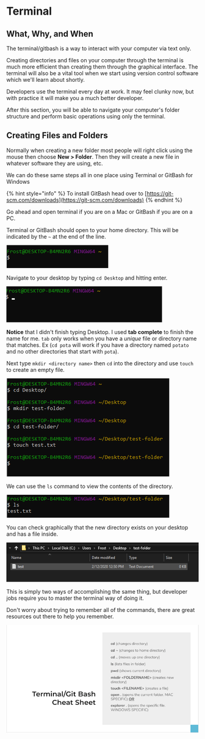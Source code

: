 # Terminal

## **What, Why, and When**

The terminal/gitbash is a way to interact with your computer via text only.

Creating directories and files on your computer through the terminal is much more efficient than creating them through the graphical interface. The terminal will also be a vital tool when we start using version control software which we'll learn about shortly.

Developers use the terminal every day at work. It may feel clunky now, but with practice it will make you a much better developer.

After this section, you will be able to navigate your computer's folder structure and perform basic operations using only the terminal.

## Creating Files and Folders

Normally when creating a new folder most people will right click using the mouse then choose **New &gt; Folder**. Then they will create a new file in whatever software they are using, etc.

We can do these same steps all in one place using Terminal or GitBash for Windows

{% hint style="info" %}
To install GitBash head over to [https://git-scm.com/downloads](https://git-scm.com/downloads)
{% endhint %}

Go ahead and open terminal if you are on a Mac or GitBash if you are on a PC.

Terminal or GitBash should open to your home directory. This will be indicated by the `~` at the end of the line.

![](../../../.gitbook/assets/image%20%2836%29.png)

Navigate to your desktop by typing `cd Desktop` and hitting enter.

![](../../../.gitbook/assets/cddesktop.gif)

**Notice** that I didn't finish typing Desktop. I used **tab complete** to finish the name for me. `tab` only works when you have a _unique_ file or directory name that matches. Ex \(`cd pota` will work if you have a directory named `potato` and no other directories that start with `pota`\).

Next type `mkdir <directory name>` then `cd` into the directory and use `touch` to create an empty file.

![](../../../.gitbook/assets/image%20%2823%29.png)

We can use the `ls` command to view the contents of the directory.

![](../../../.gitbook/assets/image%20%2841%29.png)

You can check graphically that the new directory exists on your desktop and has a file inside.

![](../../../.gitbook/assets/image%20%2814%29.png)

This is simply two ways of accomplishing the same thing, but developer jobs require you to master the terminal way of doing it.

Don't worry about trying to remember all of the commands, there are great resources out there to help you remember.

![](../../../.gitbook/assets/image%20%288%29.png)

